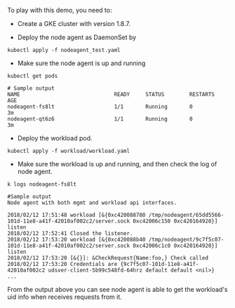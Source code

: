 To play with this demo, you need to:

- Create a GKE cluster with version 1.8.7.

- Deploy the node agent as DaemonSet by

```shell
kubectl apply -f nodeagent_test.yaml
```

- Make sure the node agent is up and running
```shell
kubectl get pods
```

```shell
# Sample output
NAME                              READY     STATUS        RESTARTS   AGE
nodeagent-fs8lt                   1/1       Running       0          3m
nodeagent-qt6z6                   1/1       Running       0          3m
```

- Deploy the workload pod.
```shell
kubectl apply -f workload/workload.yaml
```

- Make sure the workload is up and running, and then check the log of node agent.
```shell
k logs nodeagent-fs8lt
```

```shell
#Sample output
Node agent with both mgmt and workload api interfaces.

2018/02/12 17:51:48 workload [&{0xc420088780 /tmp/nodeagent/65dd5566-101d-11e8-a41f-42010af002c2/server.sock 0xc42006c150 0xc420164920}] listen
2018/02/12 17:52:41 Closed the listener.
2018/02/12 17:53:20 workload [&{0xc420088b40 /tmp/nodeagent/9c7f5c07-101d-11e8-a41f-42010af002c2/server.sock 0xc42006c1c0 0xc420164920}] listen
2018/02/12 17:53:20 [&{}]: &CheckRequest{Name:foo,} Check called
2018/02/12 17:53:20 Credentials are {9c7f5c07-101d-11e8-a41f-42010af002c2 udsver-client-5b99c548fd-64hrz default default <nil>}
...
```

From the output above you can see node agent is able to get the workload's uid info when receives requests from it.
